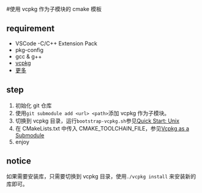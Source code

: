 #使用 vcpkg 作为子模块的 cmake 模板

## requirement

- VSCode
  -C/C++ Extension Pack
- pkg-config
- gcc & g++
- [vcpkg](https://github.com/microsoft/vcpkg)
- [更多](https://github.com/microsoft/vcpkg#installing-linux-developer-tools)

## step

1. 初始化 git 仓库
2. 使用`git submodule add <url> <path>`添加 vcpkg 作为子模块。
3. 切换到 vcpkg 目录，运行`bootstrap-vcpkg.sh`参见[Quick Start: Unix](https://github.com/microsoft/vcpkg#quick-start-unix)
4. 在 CMakeLists.txt 中传入 CMAKE_TOOLCHAIN_FILE，参见[Vcpkg as a Submodule](https://github.com/microsoft/vcpkg#vcpkg-as-a-submodule)
5. enjoy

## notice

如果需要安装库，只需要切换到 vcpkg 目录，使用`./vcpkg install` 来安装新的库即可。

